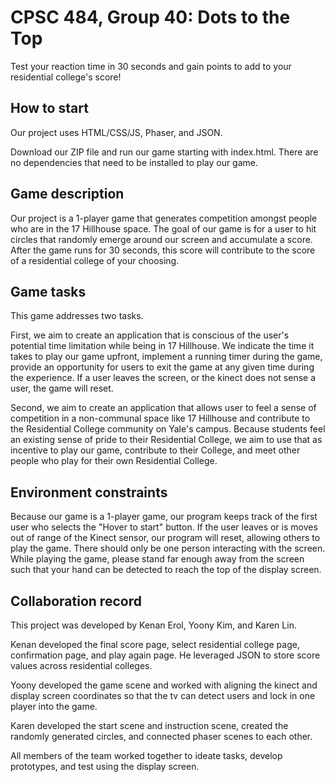 # CPSC 484, Group 40: Dots to the Top
Test your reaction time in 30 seconds and gain points to add to your residential college's score!

## How to start
Our project uses HTML/CSS/JS, Phaser, and JSON. 

Download our ZIP file and run our game starting with index.html. There are no dependencies that need to be installed to play our game.

## Game description
Our project is a 1-player game that generates competition amongst people who are in the 17 Hillhouse space. The goal of our game is for a user to hit circles that randomly emerge around our screen and accumulate a score. After the game runs for 30 seconds, this score will contribute to the score of a residential college of your choosing.

## Game tasks
This game addresses two tasks.

First, we aim to create an application that is conscious of the user's potential time limitation while being in 17 Hillhouse. We indicate the time it takes to play our game upfront, implement a running timer during the game, provide an opportunity for users to exit the game at any given time during the experience. If a user leaves the screen, or the kinect does not sense a user, the game will reset.

Second, we aim to create an application that allows user to feel a sense of competition in a non-communal space like 17 Hillhouse and contribute to the Residential College community on Yale's campus. Because students feel an existing sense of pride to their Residential College, we aim to use that as incentive to play our game, contribute to their College, and meet other people who play for their own Residential College.

## Environment constraints
Because our game is a 1-player game, our program keeps track of the first user who selects the "Hover to start" button. If the user leaves or is moves out of range of the Kinect sensor, our program will reset, allowing others to play the game. There should only be one person interacting with the screen. While playing the game, please stand far enough away from the screen such that your hand can be detected to reach the top of the display screen.

## Collaboration record
This project was developed by Kenan Erol, Yoony Kim, and Karen Lin.

Kenan developed the final score page, select residential college page, confirmation page, and play again page. He leveraged JSON to store score values across residential colleges. 

Yoony developed the game scene and worked with aligning the kinect and display screen coordinates so that the tv can detect users and lock in one player into the game.

Karen developed the start scene and instruction scene, created the randomly generated circles, and connected phaser scenes to each other.

All members of the team worked together to ideate tasks, develop prototypes, and test using the display screen.